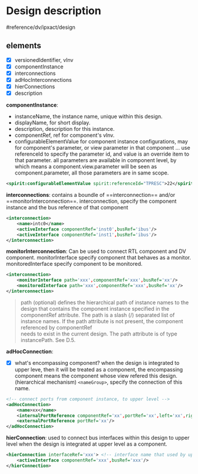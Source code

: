 # Design description
#reference/dv/ipxact/design 
## elements
- [x] versionedIdentifier, vlnv
- [x] componentInstance
- [x] interconnections
- [x] adHocInterconnections
- [x] hierConnections
- [x] description

**componentInstance**:
- instanceName, the instance name, unique within this design.
- displayName, for short display.
- description, description for this instance.
- componentRef, ref for component's vlnv.
- configurableElementValue
for component instance configurations, may for component's parameter, or view parameter in that component ...
use referenceId to specify the parameter id, and value is an override item to that parameter.
all parameters are available in component level, by which means a component.view.parameter will be seen as component.parameter, all those parameters are in same scope.
```xml
<spirit:configurableElementValue spirit:referenceId="TPRESC">22</spirit:configurableElementValue>
```
**interconnections**:
contains a boundle of ==interconnection== and/or ==monitorInterconnection==.
interconnection, specify the component instance and the bus reference of that component
```xml
<interconnection>
	<name>intc0</name>
	<activeInterface componentRef='inst0',busRef='ibus'/>
	<activeInterface componentRef='inst1',busRef='ibus'/>
</interconnection>
```
**monitorInterconnection**:
Can be used to connect RTL component and DV component.
monitorInterface specify component that behaves as a monitor.
monitoredInterface specify component to be monitored.
```xml
<interconnection>
	<monitorInterface path='xxx',componentRef='xxx',busRef='xx'/>
	<monitoredInterface path='xxx',componentRef='xxx',busRef='xx'/>
</interconnection>
```
>path (optional) defines the hierarchical path of instance names to the design that contains the component instance specified in the componentRef attribute. The path is a slash (/) separated list of  
instance names. If the path attribute is not present, the component referenced by componentRef  
needs to exist in the current design. The path attribute is of type instancePath. See D.5.

**adHocConnection**:
- [x] what's encompassing component?
when the design is integrated to upper leve, then it will be treated as a component, the encompassing component means the component whose view refered this design. (hierarchical mechanism)
`<nameGroup>`, specify the connection of this name.
```xml
<!-- connect ports from component instance, to upper level -->
<adHocConnection>
	<name>xx</name>
	<internalPortReference componentRef='xx',portRef='xx',left='xx',right='xx'/>
	<externalPortReference portRef='xx'/>
</adHocConnection>
```

**hierConnection**:
used to connect bus interfaces within this design to upper level when the design is integrated at upper level as a component.
```xml
<hierConnection interfaceRef='xxx'> <!-- interface name that used by upper level when this design is instantiated as a component -->
	<activeInterface componentRef='xxx',busRef='xxx'/>
</hierConnection>
```
